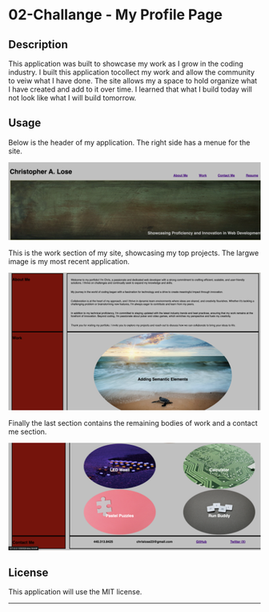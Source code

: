 # 02-Challange - My Profile Page

## Description

This application was built to showcase my work as I grow in the coding industry. 
I built this application tocollect my work and allow the community to veiw what I have done.
The site allows my a space to hold organize what I have created and add to it over time.
I learned that what I build today will not look like what I will build tomorrow.

## Usage

Below is the header of my application. The right side has a menue for the site.

![alt text](./assets/images/screenshot1.png)

This is the work section of my site, showcasing my top projects. The largwe image is my most recent application.

![alt text](./assets/images/screenshot2.png)

Finally the last section contains the remaining bodies of work and a contact me section.

![alt text](./assets/images/screenshot3.png)

## License

This application will use the MIT license.

---